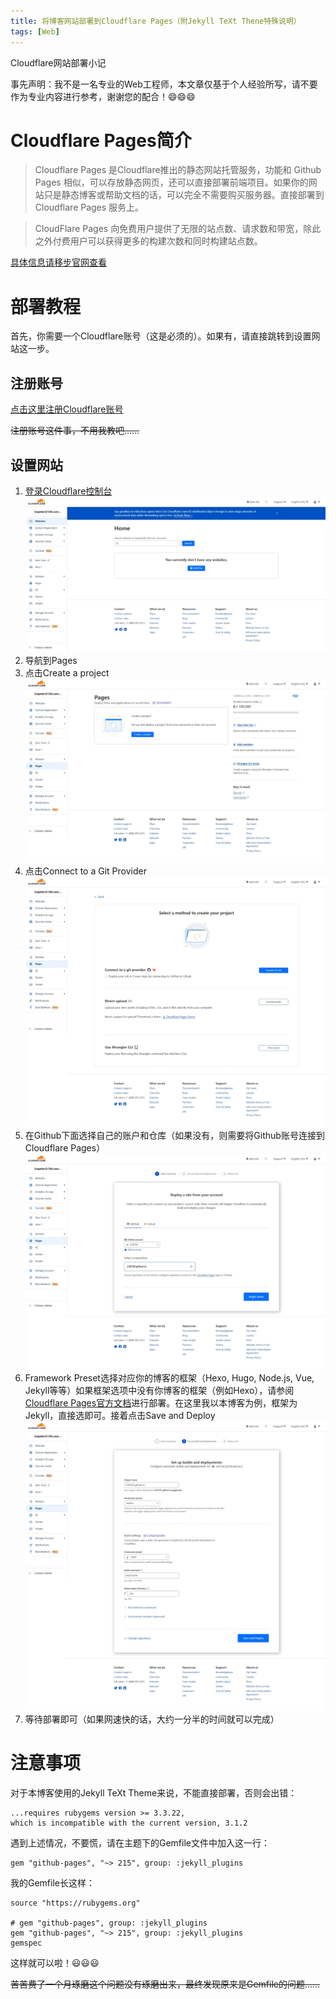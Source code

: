 ```yaml
---
title: 将博客网站部署到Cloudflare Pages（附Jekyll TeXt Thene特殊说明）
tags: [Web]
---
```


Cloudflare网站部署小记

<!--more-->

事先声明：我不是一名专业的Web工程师，本文章仅基于个人经验所写，请不要作为专业内容进行参考，谢谢您的配合！:smile::smile::smile:

# Cloudflare Pages简介

> Cloudflare Pages 是Cloudflare推出的静态网站托管服务，功能和 Github Pages 相似，可以存放静态网页，还可以直接部署前端项目。如果你的网站只是静态博客或帮助文档的话，可以完全不需要购买服务器。直接部署到 Cloudflare Pages 服务上。

> CloudFlare Pages 向免费用户提供了无限的站点数、请求数和带宽，除此之外付费用户可以获得更多的构建次数和同时构建站点数。

[具体信息请移步官网查看](https://pages.cloudflare.com/)

# 部署教程

首先，你需要一个Cloudflare账号（这是必须的）。如果有，请直接跳转到设置网站这一步。

## 注册账号

[点击这里注册Cloudflare账号](https://dash.cloudflare.com/sign-up)

~~注册账号这件事，不用我教吧……~~

## 设置网站

1. [登录Cloudflare控制台](https://dash.cloudflare.com/) ![Cloudflare控制台](/screenshots/cfdash-1.jpeg)
2. 导航到Pages 
3. 点击Create a project ![创建项目](/screenshots/cfdash-2.jpeg)
4. 点击Connect to a Git Provider ![连接仓库](/screenshots/cfdash-3.jpeg)
5. 在Github下面选择自己的账户和仓库（如果没有，则需要将Github账号连接到Cloudflare Pages） ![连接账户](/screenshots/cfdash-4.jpeg)
6. Framework Preset选择对应你的博客的框架（Hexo, Hugo, Node.js, Vue, Jekyll等等）如果框架选项中没有你博客的框架（例如Hexo），请参阅[Cloudflare Pages官方文档](https://developers.cloudflare.com/pages/framework-guides/)进行部署。在这里我以本博客为例，框架为Jekyll，直接选即可。接着点击Save and Deploy ![博客框架](/screenshots/cfdash-5.jpeg)
7. 等待部署即可（如果网速快的话，大约一分半的时间就可以完成）

# 注意事项

对于本博客使用的Jekyll TeXt Theme来说，不能直接部署，否则会出错：
```
...requires rubygems version >= 3.3.22,
which is incompatible with the current version, 3.1.2
```
遇到上述情况，不要慌，请在主题下的Gemfile文件中加入这一行：
```
gem "github-pages", "~> 215", group: :jekyll_plugins
```
我的Gemfile长这样：
```
source "https://rubygems.org"

# gem "github-pages", group: :jekyll_plugins
gem "github-pages", "~> 215", group: :jekyll_plugins
gemspec
```
这样就可以啦！:smiley::smiley::smiley:

~~苦苦费了一个月琢磨这个问题没有琢磨出来，最终发现原来是Gemfile的问题……~~
